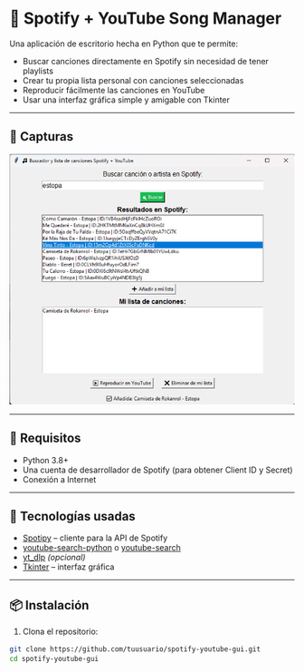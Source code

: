 # 🎵 Spotify + YouTube Song Manager

Una aplicación de escritorio hecha en Python que te permite:

- Buscar canciones directamente en Spotify sin necesidad de tener playlists
- Crear tu propia lista personal con canciones seleccionadas
- Reproducir fácilmente las canciones en YouTube
- Usar una interfaz gráfica simple y amigable con Tkinter

---

## 📸 Capturas

![demo](docs/demo.gif) <!-- Puedes añadir una imagen/gif si deseas -->

---

## 🚀 Requisitos

- Python 3.8+
- Una cuenta de desarrollador de Spotify (para obtener Client ID y Secret)
- Conexión a Internet

---

## 🧠 Tecnologías usadas

- [Spotipy](https://spotipy.readthedocs.io/) – cliente para la API de Spotify
- [youtube-search-python](https://pypi.org/project/youtube-search-python/) o [youtube-search](https://pypi.org/project/youtube-search/)
- [yt_dlp](https://github.com/yt-dlp/yt-dlp) *(opcional)*
- [Tkinter](https://wiki.python.org/moin/TkInter) – interfaz gráfica

---

## 📦 Instalación

1. Clona el repositorio:

```bash
git clone https://github.com/tuusuario/spotify-youtube-gui.git
cd spotify-youtube-gui
